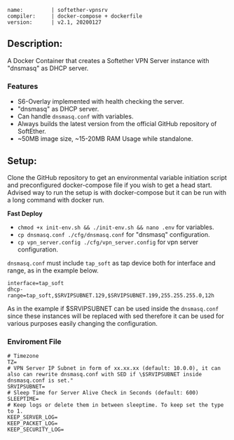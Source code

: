 ```
name:         | softether-vpnsrv
compiler:     | docker-compose + dockerfile
version:      | v2.1, 20200127
```

## Description:

A Docker Container that creates a Softether VPN Server instance with "dnsmasq" as DHCP server.

### Features
* S6-Overlay implemented with health checking the server.
* "dnsmasq" as DHCP server.
* Can handle `dnsmasq.conf` with variables.
* Always builds the latest version from the official GitHub repository of SoftEther.
* ~50MB image size, ~15-20MB RAM Usage while standalone.

## Setup:

Clone the GitHub repository to get an environmental variable initiation script and preconfigured docker-compose file if you wish to get a head start. Advised way to run the setup is with docker-compose but it can be run with a long command with docker run.

**Fast Deploy**
* `chmod +x init-env.sh && ./init-env.sh && nano .env` for variables.
* `cp dnsmasq.conf ./cfg/dnsmasq.conf` for "dnsmasq" configuration.
* `cp vpn_server.config ./cfg/vpn_server.config` for vpn server configuration.

`dnsmasq.conf` must include `tap_soft` as tap device both for interface and range, as in the example below.
```
interface=tap_soft
dhcp-range=tap_soft,$SRVIPSUBNET.129,$SRVIPSUBNET.199,255.255.255.0,12h
```

As in the example if $SRVIPSUBNET can be used inside the `dnsmasq.conf` since these instances will be replaced with sed therefore it can be used for various purposes easily changing the configuration.

### Enviroment File
```
# Timezone
TZ=
# VPN Server IP Subnet in form of xx.xx.xx (default: 10.0.0), it can also can rewrite dnsmasq.conf with SED if \$SRVIPSUBNET inside dnsmasq.conf is set."
SRVIPSUBNET=
# Sleep Time for Server Alive Check in Seconds (default: 600)
SLEEPTIME=
# Keep logs or delete them in between sleeptime. To keep set the type to 1.
KEEP_SERVER_LOG=
KEEP_PACKET_LOG=
KEEP_SECURITY_LOG=
```